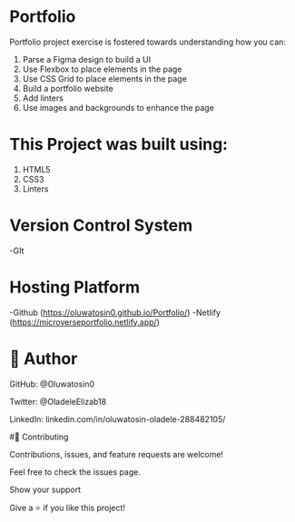 # Portfolio

Portfolio project exercise is fostered towards understanding how you can:

1) Parse a Figma design to build a UI
2) Use Flexbox to place elements in the page
3) Use CSS Grid to place elements in the page
4) Build a portfolio website
5) Add linters
6) Use images and backgrounds to enhance the page


# This Project was built using:
1) HTML5
2) CSS3
3) Linters


# Version Control System
-GIt

# Hosting Platform
-Github (https://oluwatosin0.github.io/Portfolio/)
-Netlify (https://microverseportfolio.netlify.app/)

# 👤 Author

GitHub: @Oluwatosin0

Twitter: @OladeleElizab18

LinkedIn: linkedin.com/in/oluwatosin-oladele-288482105/

#🤝 Contributing

Contributions, issues, and feature requests are welcome!

Feel free to check the issues page.

Show your support

Give a ⭐️ if you like this project!


